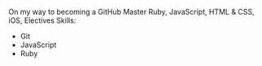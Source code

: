 On my way to becoming a GitHub Master
 Ruby, JavaScript, HTML & CSS, iOS, Electives
Skills:
* Git
* JavaScript
* Ruby
